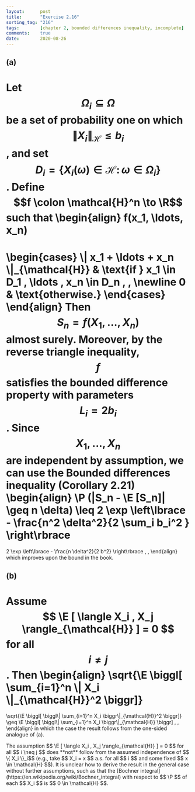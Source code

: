 ```yaml
---
layout:      post
title:       "Exercise 2.16"
sorting_tag: "216"
tags:        [chapter 2, bounded differences inequality, incomplete]
comments:    true
date:        2020-08-26
---
```


## (a)

Let $$ \Omega_i \subseteq \Omega $$ be a set of probability one on which
$$ \| X_i \|_{\mathcal{H}} \leq b_i $$, and set
$$ D_i = \lbrace X_i (\omega) \in \mathcal{H} \colon \omega \in \Omega_i \} $$.
Define $$f \colon \mathcal{H}^n \to \R$$ such that
\begin{align}
  f(x_1, \ldots, x_n)
  =
  \begin{cases}
    \\| x_1 + \ldots + x_n \\|_{\mathcal{H}} &
    \text{if } x_1 \in D_1 , \ldots , x_n \in D_n \, , \newline
    0 & \text{otherwise.}
  \end{cases}
\end{align}
Then $$ S_n = f (X_1, \ldots , X_n) $$ almost surely.
Moreover, by the reverse triangle inequality, $$ f $$ satisfies the bounded
difference property with parameters $$ L_i = 2 b_i $$.
Since $$ X_1, \ldots , X_n $$ are independent by assumption, we can use
the Bounded differences inequality (Corollary 2.21)
\begin{align}
  \P (|S_n - \E [S_n]| \geq n \delta)
  \leq
  2 \exp \left\lbrace
    - \frac{n^2 \delta^2}{2 \sum_i b_i^2 }
  \right\rbrace
  =
  2 \exp \left\lbrace
    - \frac{n \delta^2}{2 b^2}
  \right\rbrace
  \, ,
\end{align}
which improves upon the bound in the book.


## (b)

Assume $$ \E [ \langle X_i , X_j \rangle_{\mathcal{H}} ] = 0 $$
for all $$ i \neq j $$. Then
\begin{align}
  \sqrt{\E \biggl[ \sum\_{i=1}^n \\| X_i \\|\_{\mathcal{H}}^2 \biggr]}
  =
  \sqrt{\E \\biggl[ \biggl\\|  \sum\_{i=1}^n X_i \biggr\\|\_{\mathcal{H}}^2 \biggr]}
  \geq
  \E \\biggl[ \biggl\\|  \sum\_{i=1}^n X_i \biggr\\|\_{\mathcal{H}} \biggr]
  \, ,
\end{align}
in which the case the result follows from the one-sided analogue of (a).

<span class="accent">
  The assumption $$ \E [ \langle X_i , X_j \rangle_{\mathcal{H}} ] = 0 $$
  for all $$ i \neq j $$ does **not** follow from the assumed independence of
  $$ \{ X_i \}_i$$ (e.g., take $$ X_i = x $$ a.s. for all $$ i $$ and
  some fixed $$ x \in \mathcal{H} $$).
  It is unclear how to derive the result in the general case without further
  assumptions, such as that the
  [Bochner integral](https://en.wikipedia.org/wiki/Bochner_integral)
  with respect to $$ \P $$ of each $$ X_i $$ is $$ 0 \in \mathcal{H} $$.
</span>
